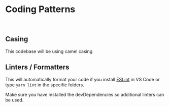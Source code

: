 # Coding Patterns
</br>

## Casing
This codebase will be using camel casing

## Linters / Formatters
This will automatically format your code if you install [ESLint](https://marketplace.visualstudio.com/items?itemName=dbaeumer.vscode-eslint) in VS Code or type `yarn lint` in the specific folders.

Make sure you have installed the devDependencies so additional linters can be used.
